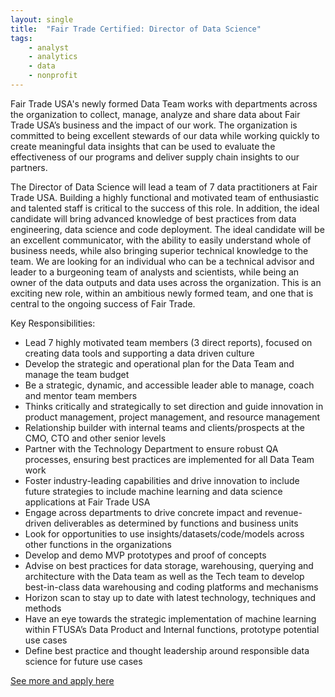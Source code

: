 ```yaml
---
layout: single
title:  "Fair Trade Certified: Director of Data Science"
tags: 
    - analyst
    - analytics
    - data
    - nonprofit
---
```


Fair Trade USA's newly formed Data Team works with departments across the organization to collect, manage, analyze and share data about Fair Trade USA’s business and the impact of our work.  The organization is committed to being excellent stewards of our data while working quickly to create meaningful data insights that can be used to evaluate the effectiveness of our programs and deliver supply chain insights to our partners.

The Director of Data Science will lead a team of 7 data practitioners at Fair Trade USA.  Building a highly functional and motivated team of enthusiastic and talented staff is critical to the success of this role.  In addition, the ideal candidate will bring advanced knowledge of best practices from data engineering, data science and code deployment. The ideal candidate will be an excellent communicator, with the ability to easily understand whole of business needs, while also bringing superior technical knowledge to the team. We are looking for an individual who can be a technical advisor and leader to a burgeoning team of analysts and scientists, while being an owner of the data outputs and data uses across the organization. This is an exciting new role, within an ambitious newly formed team, and one that is central to the ongoing success of Fair Trade. 

Key Responsibilities:

* Lead 7 highly motivated team members (3 direct reports), focused on creating data tools and supporting a data driven culture
* Develop the strategic and operational plan for the Data Team and manage the team budget
* Be a strategic, dynamic, and accessible leader able to manage, coach and mentor team members
* Thinks critically and strategically to set direction and guide innovation in product management, project management, and resource management
* Relationship builder with internal teams and clients/prospects at the CMO, CTO and other senior levels
* Partner with the Technology Department to ensure robust QA processes, ensuring best practices are implemented for all Data Team work
* Foster industry-leading capabilities and drive innovation to include future strategies to include machine learning and data science applications at Fair Trade USA
* Engage across departments to drive concrete impact and revenue-driven deliverables as determined by functions and business units
* Look for opportunities to use insights/datasets/code/models across other functions in the organizations
* Develop and demo MVP prototypes and proof of concepts
* Advise on best practices for data storage, warehousing, querying and architecture with the Data team as well as the Tech team to develop best-in-class data warehousing and coding platforms and mechanisms
* Horizon scan to stay up to date with latest technology, techniques and methods
* Have an eye towards the strategic implementation of machine learning within FTUSA’s Data Product and Internal functions, prototype potential use cases
* Define best practice and thought leadership around responsible data science for future use cases

[See more and apply here](http://chp.tbe.taleo.net/chp02/ats/careers/requisition.jsp?org=TRANSFAIRUSA&cws=1&rid=405)
